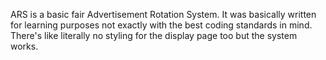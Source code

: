 ARS is a basic fair Advertisement Rotation System. 
It was basically written for learning purposes not exactly with the best coding standards in mind.
There's like literally no styling for the display page too but the system works.